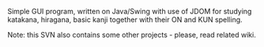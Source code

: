 Simple GUI program, written on Java/Swing with use of JDOM for studying katakana, hiragana, basic kanji together with their ON and KUN spelling.

Note: this SVN also contains some other projects - please, read related wiki.